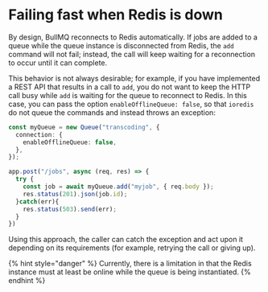 # Failing fast when Redis is down

By design, BullMQ reconnects to Redis automatically. If jobs are added to a queue while the queue instance is disconnected from Redis, the `add` command will not fail; instead, the call will keep waiting for a reconnection to occur until it can complete.

This behavior is not always desirable; for example, if you have implemented a REST API that results in a call to `add`, you do not want to keep the HTTP call busy while `add` is waiting for the queue to reconnect to Redis. In this case, you can pass the option `enableOfflineQueue: false`, so that `ioredis` do not queue the commands and instead throws an exception:

```typescript
const myQueue = new Queue("transcoding", {
  connection: {
    enableOfflineQueue: false,
  },
});

app.post("/jobs", async (req, res) => {
  try {
    const job = await myQueue.add("myjob", { req.body });
    res.status(201).json(job.id);
  }catch(err){
    res.status(503).send(err);
  }
})
```

Using this approach, the caller can catch the exception and act upon it depending on its requirements (for example, retrying the call or giving up).

{% hint style="danger" %}
Currently, there is a limitation in that the Redis instance must at least be online while the queue is being instantiated.
{% endhint %}
